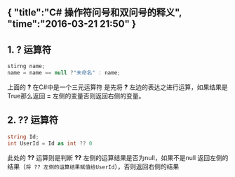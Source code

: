 {
    "title":"C# 操作符问号和双问号的释义",
    "time":"2016-03-21 21:50"
}
------
##  1. ? 运算符
``` cs
stirng name;
name = name == null ?"未命名" : name;
``` 

上面的 **?** 在C#中是一个三元运算符
是先将 **?** 左边的表达之进行运算，如果结果是True那么返回 **=** 左侧的变量否则返回右侧的变量。  

## 2. ?? 运算符
``` cs
string Id;
int UserId = Id as int ?? 0 
``` 

此处的 **??** 运算则是判断 **??** 左侧的运算结果是否为null，如果不是null 返回左侧的结果（`将 ?? 左侧的运算结果赋值给UserId`），否则返回右侧的结果